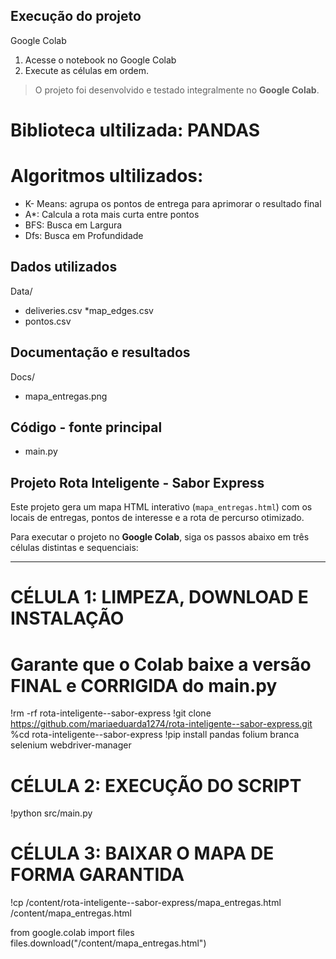 ## Execução do projeto ## 
Google Colab 
1. Acesse o notebook no Google Colab 
2. Execute as células em ordem. 
> O projeto foi desenvolvido e testado integralmente no **Google Colab**.
# Biblioteca ultilizada: PANDAS
# Algoritmos ultilizados: 
- K- Means: agrupa os pontos de entrega para aprimorar o resultado final 
- A\*: Calcula a rota mais curta entre pontos 
- BFS: Busca em Largura 
- Dfs: Busca em Profundidade 

## Dados utilizados ##
Data/ 
* deliveries.csv
*map_edges.csv
* pontos.csv 

## Documentação e resultados 
Docs/ 
* mapa_entregas.png 

## Código - fonte principal 
* main.py

## Projeto Rota Inteligente - Sabor Express ##

Este projeto gera um mapa HTML interativo (`mapa_entregas.html`) com os locais de entregas, pontos de interesse e a rota de percurso otimizado.

Para executar o projeto no **Google Colab**, siga os passos abaixo em três células distintas e sequenciais:

---

# CÉLULA 1: LIMPEZA, DOWNLOAD E INSTALAÇÃO
# Garante que o Colab baixe a versão FINAL e CORRIGIDA do main.py
!rm -rf rota-inteligente--sabor-express
!git clone https://github.com/mariaeduarda1274/rota-inteligente--sabor-express.git
%cd rota-inteligente--sabor-express 
!pip install pandas folium branca selenium webdriver-manager

# CÉLULA 2: EXECUÇÃO DO SCRIPT
!python src/main.py

# CÉLULA 3: BAIXAR O MAPA DE FORMA GARANTIDA
!cp /content/rota-inteligente--sabor-express/mapa_entregas.html /content/mapa_entregas.html

from google.colab import files
files.download("/content/mapa_entregas.html")

